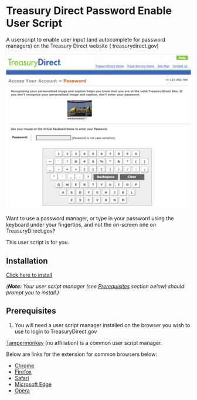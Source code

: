 # Treasury Direct Password Enable User Script

A userscript to enable user input (and autocomplete for password managers) on the Treasury Direct website (
treasurydirect.gov)

<img src="TreasuryDirect.gov_Login_Screen.png" alt="TreasuryDirect.gov Login Screen" width="600px"/>

Want to use a password manager, or type in your password using the keyboard under your fingertips, and not the on-screen
one on TreasuryDirect.gov?

This user script is for you.

## Installation

[Click here to install](https://github.com/ChrisCarini/treasury-direct-password-enable-user-script/raw/main/treasury-direct-password-enable.user.js)

_(**Note:** Your user script manager (see [Prerequisites](#Prerequisites) section below) should prompt you to install.)_

## Prerequisites

1) You will need a user script manager installed on the browser you wish to use to login to TreasuryDirect.gov

[Tampermonkey](https://www.tampermonkey.net/) (no affiliation) is a common user script manager.

Below are links for the extension for common browsers below:

- [Chrome](https://chrome.google.com/webstore/detail/tampermonkey/dhdgffkkebhmkfjojejmpbldmpobfkfo)
- [Firefox](https://addons.mozilla.org/en-US/firefox/addon/tampermonkey/)
- [Safari](https://apps.apple.com/app/apple-store/id1482490089)
- [Microsoft Edge](https://microsoftedge.microsoft.com/addons/detail/tampermonkey/iikmkjmpaadaobahmlepeloendndfphd)
- [Opera](https://addons.opera.com/en/extensions/details/tampermonkey-beta/)
